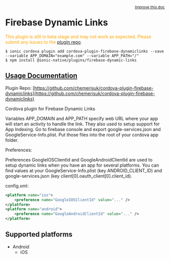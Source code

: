 <a style="float:right;font-size:12px;" href="http://github.com/danielsogl/awesome-cordova-plugins/edit/master/src/@awesome-cordova-plugins/plugins/firebase-dynamic-links/index.ts#L46">
  Improve this doc
</a>

# Firebase Dynamic Links

  <p style="color:orange">
    This plugin is still in beta stage and may not work as expected. Please
    submit any issues to the <a target="_blank"
    href="/issues">plugin repo</a>.
  </p>


```
$ ionic cordova plugin add cordova-plugin-firebase-dynamiclinks --save --variable APP_DOMAIN="example.com" --variable APP_PATH="/"
$ npm install @ionic-native/plugins/firebase-dynamic-links
```

## [Usage Documentation](https://ionicframework.com/docs/native/firebase-dynamic-links/)

Plugin Repo: [https://github.com/chemerisuk/cordova-plugin-firebase-dynamiclinks](https://github.com/chemerisuk/cordova-plugin-firebase-dynamiclinks)

Cordova plugin for Firebase Dynamic Links

Variables APP_DOMAIN and APP_PATH specify web URL where your app will start an activity to handle the link. They also used to setup support for App Indexing.
Go to firebase console and export google-services.json and GoogleService-Info.plist. Put those files into the root of your cordova app folder.

Preferences:

Preferences GoogleIOSClientId and GoogleAndroidClientId are used to setup dynamic links when you have an app for several platforms.
You can find values at your GoogleService-Info.plist (key ANDROID_CLIENT_ID) and google-services.json (key client[0].oauth_client[0].client_id).

config.xml:
```xml
<platform name="ios">
    <preference name="GoogleIOSClientId" value="..." />
</platform>
<platform name="android">
    <preference name="GoogleAndroidClientId" value="..." />
</platform>
```

## Supported platforms

- Android
  - iOS
  


